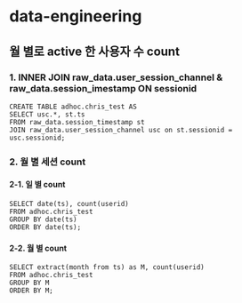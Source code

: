 # data-engineering

## 월 별로 active 한 사용자 수 count

### 1. INNER JOIN raw_data.user_session_channel & raw_data.session_imestamp ON sessionid
~~~
CREATE TABLE adhoc.chris_test AS
SELECT usc.*, st.ts
FROM raw_data.session_timestamp st
JOIN raw_data.user_session_channel usc on st.sessionid = usc.sessionid;
~~~

### 2. 월 별 세션 count
#### 2-1. 일 별 count
~~~
SELECT date(ts), count(userid)
FROM adhoc.chris_test
GROUP BY date(ts)
ORDER BY date(ts);
~~~

#### 2-2. 월 별 count
~~~
SELECT extract(month from ts) as M, count(userid)
FROM adhoc.chris_test
GROUP BY M
ORDER BY M;
~~~

